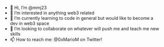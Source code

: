 - 👋 Hi, I’m @mmj23
- 👀 I’m interested in anything web3 related
- 🌱 I’m currently learning to code in general but would like to become a dev in web3 space
- 💞️ I’m looking to collaborate on whatever will push me and teach me new skills
- 📫 How to reach me: @0xMarioM on Twitter!

<!---
mmj23/mmj23 is a ✨ special ✨ repository because its `README.md` (this file) appears on your GitHub profile.
You can click the Preview link to take a look at your changes.
--->
